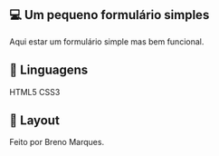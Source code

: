 💻 Um pequeno formulário simples
---------

Aqui estar um formulário simple mas bem funcional.


🚀 Linguagens
---------
HTML5
CSS3

🔖 Layout
--------
Feito por Breno Marques.
